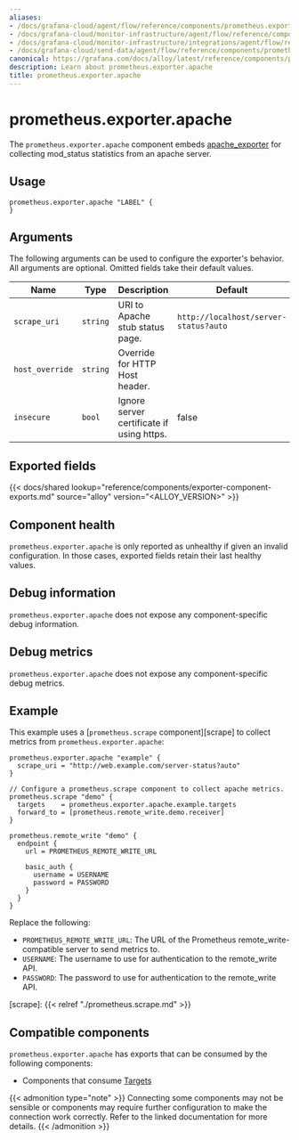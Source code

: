 ```yaml
---
aliases:
- /docs/grafana-cloud/agent/flow/reference/components/prometheus.exporter.apache/
- /docs/grafana-cloud/monitor-infrastructure/agent/flow/reference/components/prometheus.exporter.apache/
- /docs/grafana-cloud/monitor-infrastructure/integrations/agent/flow/reference/components/prometheus.exporter.apache/
- /docs/grafana-cloud/send-data/agent/flow/reference/components/prometheus.exporter.apache/
canonical: https://grafana.com/docs/alloy/latest/reference/components/prometheus.exporter.apache/
description: Learn about prometheus.exporter.apache
title: prometheus.exporter.apache
---
```


# prometheus.exporter.apache

The `prometheus.exporter.apache` component embeds
[apache_exporter](https://github.com/Lusitaniae/apache_exporter) for collecting mod_status statistics from an apache server.

## Usage

```river
prometheus.exporter.apache "LABEL" {
}
```

## Arguments

The following arguments can be used to configure the exporter's behavior.
All arguments are optional. Omitted fields take their default values.

| Name            | Type     | Description                               | Default                               | Required |
| --------------- | -------- | ----------------------------------------- | ------------------------------------- | -------- |
| `scrape_uri`    | `string` | URI to Apache stub status page.           | `http://localhost/server-status?auto` | no       |
| `host_override` | `string` | Override for HTTP Host header.            |                                       | no       |
| `insecure`      | `bool`   | Ignore server certificate if using https. | false                                 | no       |

## Exported fields

{{< docs/shared lookup="reference/components/exporter-component-exports.md" source="alloy" version="<ALLOY_VERSION>" >}}

## Component health

`prometheus.exporter.apache` is only reported as unhealthy if given
an invalid configuration. In those cases, exported fields retain their last
healthy values.

## Debug information

`prometheus.exporter.apache` does not expose any component-specific
debug information.

## Debug metrics

`prometheus.exporter.apache` does not expose any component-specific
debug metrics.

## Example

This example uses a [`prometheus.scrape` component][scrape] to collect metrics
from `prometheus.exporter.apache`:

```river
prometheus.exporter.apache "example" {
  scrape_uri = "http://web.example.com/server-status?auto"
}

// Configure a prometheus.scrape component to collect apache metrics.
prometheus.scrape "demo" {
  targets    = prometheus.exporter.apache.example.targets
  forward_to = [prometheus.remote_write.demo.receiver]
}

prometheus.remote_write "demo" {
  endpoint {
    url = PROMETHEUS_REMOTE_WRITE_URL

    basic_auth {
      username = USERNAME
      password = PASSWORD
    }
  }
}
```

Replace the following:

- `PROMETHEUS_REMOTE_WRITE_URL`: The URL of the Prometheus remote_write-compatible server to send metrics to.
- `USERNAME`: The username to use for authentication to the remote_write API.
- `PASSWORD`: The password to use for authentication to the remote_write API.

[scrape]: {{< relref "./prometheus.scrape.md" >}}

<!-- START GENERATED COMPATIBLE COMPONENTS -->

## Compatible components

`prometheus.exporter.apache` has exports that can be consumed by the following components:

- Components that consume [Targets](../../compatibility/#targets-consumers)

{{< admonition type="note" >}}
Connecting some components may not be sensible or components may require further configuration to make the connection work correctly.
Refer to the linked documentation for more details.
{{< /admonition >}}

<!-- END GENERATED COMPATIBLE COMPONENTS -->
